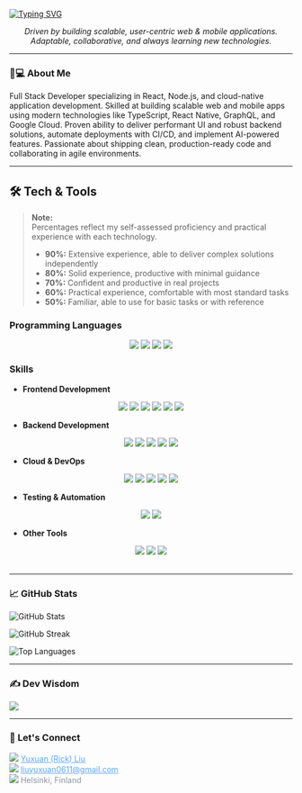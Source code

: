 <!--
**CodeByYuxuan/CodeByYuxuan** is a ✨ special ✨ repository because its `README.md`
-->

[![Typing SVG](<https://readme-typing-svg.herokuapp.com?font=Fira+Code&pause=1000&width=435&lines=Hey+there%2C+I'm+Yuxuan+(Rick)!>)](https://git.io/typing-svg)

<p align="center">
  <em>
    Driven by building scalable, user-centric web & mobile applications.
    <br/>
    Adaptable, collaborative, and always learning new technologies.
  </em>
</p>

---

### 👨💻 About Me

Full Stack Developer specializing in React, Node.js, and cloud-native application development. Skilled at building scalable web and mobile apps using modern technologies like TypeScript, React Native, GraphQL, and Google Cloud. Proven ability to deliver performant UI and robust backend solutions, automate deployments with CI/CD, and implement AI-powered features. Passionate about shipping clean, production-ready code and collaborating in agile environments.

---

## 🛠️ Tech & Tools

> **Note:**  
> Percentages reflect my self-assessed proficiency and practical experience with each technology.  
> - **90%:** Extensive experience, able to deliver complex solutions independently  
> - **80%:** Solid experience, productive with minimal guidance  
> - **70%:** Confident and productive in real projects  
> - **60%:** Practical experience, comfortable with most standard tasks  
> - **50%:** Familiar, able to use for basic tasks or with reference  


### Programming Languages

<div align="center">
  <img src="https://img.shields.io/badge/-JavaScript-EFD81C?style=flat-square&logo=javascript&logoColor=black" />
  <img src="https://img.shields.io/badge/-TypeScript-3178C6?style=flat-square&logo=typescript&logoColor=white" />
  <img src="https://img.shields.io/badge/-Python-3670A0?style=flat-square&logo=python&logoColor=ffffff" />
  <img src="https://img.shields.io/badge/-SQL-E34F26?style=flat-square&logo=sql&logoColor=white" />
</div>

### Skills

- **Frontend Development**

<div align="center">
  <img src="https://img.shields.io/badge/Vite-90%25-646CFF?style=flat-square&logo=vite&logoColor=white" />
  <img src="https://img.shields.io/badge/React-90%25-61DAFB?style=flat-square&logo=react&logoColor=ffffff" />
  <img src="https://img.shields.io/badge/React%20Native-80%25-20232A?style=flat-square&logo=react&logoColor=61DAFB" />
  <img src="https://img.shields.io/badge/Redux-60%25-764ABC?style=flat-square&logo=redux&logoColor=white" />
  <img src="https://img.shields.io/badge/React%20Query-60%25-FF4154?style=flat-square&logo=react-query&logoColor=white" />
  <img src="https://img.shields.io/badge/Material--UI-70%25-007FFF?style=flat-square&logo=mui&logoColor=white" />
</div>

- **Backend Development**

<div align="center">
  <img src="https://img.shields.io/badge/Node.js-90%25-3C823B?style=flat-square&logo=node.js&logoColor=ffffff" />
  <img src="https://img.shields.io/badge/Express-90%25-000000?style=flat-square&logo=express&logoColor=white" />
  <img src="https://img.shields.io/badge/GraphQL-70%25-E10098?style=flat-square&logo=graphql&logoColor=white" />
  <img src="https://img.shields.io/badge/REST%20APIs-70%25-informational?style=flat-square" />
  <img src="https://img.shields.io/badge/Microservices-70%25-FFB400?style=flat-square" />
</div>

- **Cloud & DevOps**

<div align="center">
  <img src="https://img.shields.io/badge/Google%20Cloud-60%25-4285F4?style=flat-square&logo=google-cloud&logoColor=white" />
  <img src="https://img.shields.io/badge/AWS%20Lambda-60%25-FF9900?style=flat-square&logo=aws-lambda&logoColor=white" />
  <img src="https://img.shields.io/badge/AWS%20EC2-60%25-FF9900?style=flat-square&logo=amazon-ec2&logoColor=white" />
  <img src="https://img.shields.io/badge/Docker-60%25-2496ED?style=flat-square&logo=docker&logoColor=white" />
  <img src="https://img.shields.io/badge/GitHub%20Actions-70%25-181717?style=flat-square&logo=github-actions&logoColor=white" />
</div>

- **Testing & Automation**

<div align="center">
  <img src="https://img.shields.io/badge/Vitest-50%25-6E9F18?style=flat-square&logo=vitest&logoColor=white" />
  <img src="https://img.shields.io/badge/Playwright-50%25-2EAD33?style=flat-square&logo=playwright&logoColor=white" />
</div>

- **Other Tools**

<div align="center">
  <img src="https://img.shields.io/badge/Git-90%25-F05032?style=flat-square&logo=git&logoColor=white" />
  <img src="https://img.shields.io/badge/Figma-70%25-F24E1E?style=flat-square&logo=figma&logoColor=white" />
  <img src="https://img.shields.io/badge/ChatGPT%20API-60%25-10A37F?style=flat-square&logo=openai&logoColor=white" />
</div>

<br/>

---

### 📈 GitHub Stats

<p>
  <!-- GitHub Stats Card -->
  <img
    src="https://github-readme-stats.vercel.app/api?username=CodeByYuxuan&theme=white&hide_border=false&include_all_commits=true&count_private=true"
    alt="GitHub Stats"
  />
  <br/>

  <!-- GitHub Streak Stats -->

<img
    src="https://nirzak-streak-stats.vercel.app/?user=CodeByYuxuan&theme=white&hide_border=false"
    alt="GitHub Streak"
  />
<br/>

  <!-- Top Languages Card -->

<img
    src="https://github-readme-stats.vercel.app/api/top-langs/?username=CodeByYuxuan&theme=white&hide_border=false&include_all_commits=true&count_private=true&layout=compact"
    alt="Top Languages"
  />

</p>

---

### ✍️ Dev Wisdom

<img src="https://quotes-github-readme.vercel.app/api?type=horizontal&theme=dark&background=0D1117&font=58A6FF" />

---

### 🤝 Let's Connect

<p style="color: #E6EDF3;">
  <img src="https://img.shields.io/badge/LinkedIn-0A66C2?style=flat-square&logo=linkedin&logoColor=white" />
  <a href="https://www.linkedin.com/in/yuxuan-liu-rick/" style="color: #58A6FF;">Yuxuan (Rick) Liu</a><br/>

  <img src="https://img.shields.io/badge/Gmail-EA4335?style=flat-square&logo=gmail&logoColor=white" />
  <a href="mailto:liuyuxuan0611@gmail.com" style="color: #58A6FF;">liuyuxuan0611@gmail.com</a><br/>

  <img src="https://img.shields.io/badge/Location-58A6FF?style=flat-square&logo=map&logoColor=white" />
  <span style="color: #8B949E;">Helsinki, Finland</span>
</p>
